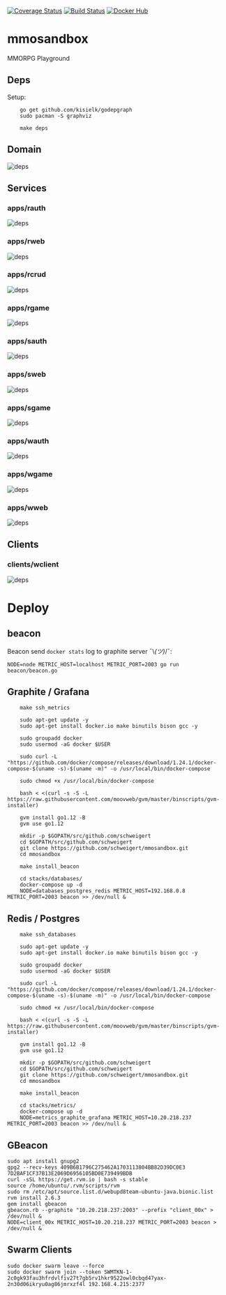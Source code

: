 [![Coverage Status](https://coveralls.io/repos/github/schweigert/mmosandbox/badge.svg)](https://coveralls.io/github/schweigert/mmosandbox)
[![Build Status](https://travis-ci.org/schweigert/mmosandbox.svg?branch=master)](https://travis-ci.org/schweigert/mmosandbox)
[![Docker Hub](https://img.shields.io/badge/Docker%20Hub-Images-blue)](https://hub.docker.com/r/schweigert/mmosandbox)

# mmosandbox
MMORPG Playground

## Deps

Setup:

```
    go get github.com/kisielk/godepgraph
    sudo pacman -S graphviz
```

```
    make deps
```

## Domain

![deps](domain/deps.png)

## Services

### apps/rauth

![deps](apps/rauth/deps.png)

### apps/rweb

![deps](apps/rweb/deps.png)

### apps/rcrud

![deps](apps/rcrud/deps.png)

### apps/rgame

![deps](apps/rgame/deps.png)

### apps/sauth

![deps](apps/sauth/deps.png)

### apps/sweb

![deps](apps/sweb/deps.png)

### apps/sgame

![deps](apps/sgame/deps.png)

### apps/wauth

![deps](apps/wauth/deps.png)

### apps/wgame

![deps](apps/wgame/deps.png)

### apps/wweb

![deps](apps/wweb/deps.png)

## Clients

### clients/wclient

![deps](clients/wclient/deps.png)

# Deploy

## beacon

Beacon send `docker stats` log to graphite server ¯\\_(ツ)_/¯:

```
NODE=node METRIC_HOST=localhost METRIC_PORT=2003 go run beacon/beacon.go
```

## Graphite / Grafana

```
    make ssh_metrics
```

```
    sudo apt-get update -y
    sudo apt-get install docker.io make binutils bison gcc -y

    sudo groupadd docker
    sudo usermod -aG docker $USER

    sudo curl -L "https://github.com/docker/compose/releases/download/1.24.1/docker-compose-$(uname -s)-$(uname -m)" -o /usr/local/bin/docker-compose

    sudo chmod +x /usr/local/bin/docker-compose

    bash < <(curl -s -S -L https://raw.githubusercontent.com/moovweb/gvm/master/binscripts/gvm-installer)

    gvm install go1.12 -B
    gvm use go1.12

    mkdir -p $GOPATH/src/github.com/schweigert
    cd $GOPATH/src/github.com/schweigert
    git clone https://github.com/schweigert/mmosandbox.git
    cd mmosandbox

    make install_beacon

    cd stacks/databases/
    docker-compose up -d
    NODE=databases_postgres_redis METRIC_HOST=192.168.0.8 METRIC_PORT=2003 beacon >> /dev/null &
```

## Redis / Postgres

```
    make ssh_databases
```

```
    sudo apt-get update -y
    sudo apt-get install docker.io make binutils bison gcc -y

    sudo groupadd docker
    sudo usermod -aG docker $USER

    sudo curl -L "https://github.com/docker/compose/releases/download/1.24.1/docker-compose-$(uname -s)-$(uname -m)" -o /usr/local/bin/docker-compose

    sudo chmod +x /usr/local/bin/docker-compose

    bash < <(curl -s -S -L https://raw.githubusercontent.com/moovweb/gvm/master/binscripts/gvm-installer)

    gvm install go1.12 -B
    gvm use go1.12

    mkdir -p $GOPATH/src/github.com/schweigert
    cd $GOPATH/src/github.com/schweigert
    git clone https://github.com/schweigert/mmosandbox.git
    cd mmosandbox

    make install_beacon

    cd stacks/metrics/
    docker-compose up -d
    NODE=metrics_graphite_grafana METRIC_HOST=10.20.218.237 METRIC_PORT=2003 beacon >> /dev/null &
```

## GBeacon

```
sudo apt install gnupg2
gpg2 --recv-keys 409B6B1796C275462A1703113804BB82D39DC0E3 7D2BAF1CF37B13E2069D6956105BD0E739499BDB
curl -sSL https://get.rvm.io | bash -s stable
source /home/ubuntu/.rvm/scripts/rvm
sudo rm /etc/apt/source.list.d/webupd8team-ubuntu-java.bionic.list
rvm install 2.6.3
gem install gbeacon
gbeacon.rb --graphite "10.20.218.237:2003" --prefix "client_00x" > /dev/null &
NODE=client_00x METRIC_HOST=10.20.218.237 METRIC_PORT=2003 beacon > /dev/null &
```

## Swarm Clients

```
sudo docker swarm leave --force
sudo docker swarm join --token SWMTKN-1-2c0gk93fau3hfrdvlfiv27t7gb5rv1hkr9522owl0cbqd47yax-2n30d06ikryu0ag86jmrxzf4l 192.168.4.215:2377
```
